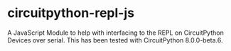 # circuitpython-repl-js
A JavaScript Module to help with interfacing to the REPL on CircuitPython Devices over serial. This has been tested with CircuitPython 8.0.0-beta.6.